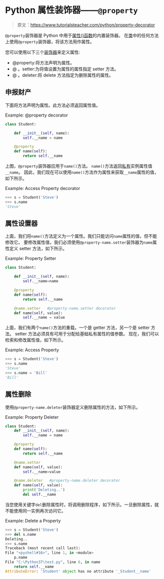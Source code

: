 # Python 属性装饰器——`@property`

> 原文：<https://www.tutorialsteacher.com/python/property-decorator>

`@property`装饰器是 Python 中用于[属性()函数](/python/property-function)的内置装饰器。 在[类](/python/python-class)中的任何方法上使用`@property`装饰器，将该方法用作属性。

您可以使用以下三个[装饰器](/python/decorators)来定义属性:

*   @property:将方法声明为属性。
*   @ <property-name>。setter:为将值设置为属性的属性指定 setter 方法。</property-name>
*   @ <property-name>。deleter:将 delete 方法指定为删除属性的属性。</property-name>

## 申报财产

下面将方法声明为属性。此方法必须返回属性值。

Example: @property decorator 

```py
class Student:

    def __init__(self, name):
        self.__name = name

    @property
    def name(self):
        return self.__name 
```

上图，`@property`装饰器应用于`name()`方法。 `name()`方法返回[私有](/python/public-private-protected-modifiers)实例属性值`__name`。 因此，我们现在可以使用`name()`方法作为属性来获取`__name`属性的值，如下所示。

Example: Access Property decorator 

```py
>>> s = Student('Steve')
>>> s.name 
'Steve' 
```

## 属性设置器

上面，我们将`name()`方法定义为一个属性。我们只能访问`name`属性的值，但不能修改它。 要修改属性值，我们必须使用`@property-name.setter`装饰器为`name`属性定义 setter 方法，如下所示。

Example: Property Setter 

```py
class Student:

    def __init__(self, name):
        self.__name=name

    @property
    def name(self):
        return self.__name

    @name.setter   #property-name.setter decorator
    def name(self, value):
        self.__name = value 
```

上面，我们有两个`name()`方法的重载。一个是 getter 方法，另一个是 setter 方法。 setter 方法必须具有可用于分配给基础私有属性的值参数。 现在，我们可以检索和修改属性值，如下所示。

Example: Access Property 

```py
>>> s = Student('Steve')
>>> s.name 
'Steve'
>>> s.name = 'Bill'
'Bill' 
```

## 属性删除

使用`@property-name.deleter`装饰器定义删除属性的方法，如下所示。

Example: Property Deleter 

```py
class Student:
    def __init__(self, name):
        self.__name = name

    @property
    def name(self):
        return self.__name

    @name.setter
    def name(self, value):
        self.__name=value

    @name.deleter   #property-name.deleter decorator
    def name(self, value):
        print('Deleting..')
        del self.__name 
```

当您使用关键字`del`删除属性时，将调用删除程序，如下所示。一旦删除属性，就不能使用同一实例再次访问它。

Example: Delete a Property 

```py
>>> s = Student('Steve')
>>> del s.name 
Deleting.. 
>>> s.name 
Traceback (most recent call last):                              
File "<pyshell#16>", line 1, in <module>            
    p.name                                                      
File "C:\Python37\test.py", line 6, in name                     
    return self.__name                                          
AttributeError: 'Student' object has no attribute '_Student__name' 
```

